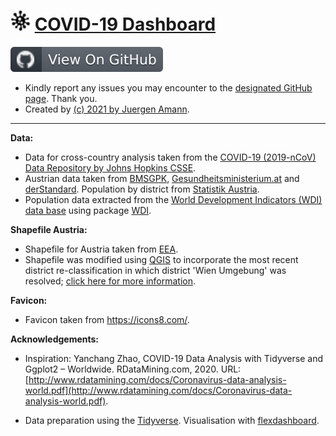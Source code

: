 # ![alt text](favicon-32x32.png) [COVID-19 Dashboard](https://amannj.shinyapps.io/COVID-19_Dashboard/)



[![View on Github](github.svg)](https://github.com/amannj/COVID-19)

- Kindly report any issues you may encounter to the [designated GitHub page](https://github.com/amannj/COVID-19/issues). Thank you.
- Created by [(c) 2021 by Juergen Amann](https://amannj.github.io).


--------------


**Data:**

- Data for cross-country analysis taken from the [COVID-19 (2019-nCoV) Data Repository by Johns Hopkins CSSE](https://github.com/CSSEGISandData/COVID-19). 
- Austrian data taken from [BMSGPK](https://www.sozialministerium.at/Informationen-zum-Coronavirus/Neuartiges-Coronavirus-(2019-nCov).html), [Gesundheitsministerium.at](https://info.gesundheitsministerium.at/) and
[derStandard](https://www.derstandard.at/story/2000115810293/aktuelle-zahlen-zum-coronavirus?ref=cta_red_s1). Population by district from [Statistik Austria](https://www.statistik.at/web_de/klassifikationen/regionale_gliederungen/politische_bezirke/index.html).
- Population data extracted from the [World Development Indicators (WDI) data base](https://databank.worldbank.org/reports.aspx?source=World-Development-Indicators) using package [WDI](https://github.com/vincentarelbundock/WDI).

**Shapefile Austria:**

- Shapefile for Austria taken from [EEA](https://www.eea.europa.eu/data-and-maps/data/eea-reference-grids-2/gis-files/austria-shapefile).
- Shapefile was modified using [QGIS](https://www.qgis.org/en/site/) to incorporate the most recent district re-classification in which district 'Wien Umgebung' was resolved; [click here for more information](https://en.wikipedia.org/wiki/Wien-Umgebung_District).

**Favicon:**

- Favicon taken from https://icons8.com/.

**Acknowledgements:** 

- Inspiration: Yanchang Zhao, COVID-19 Data Analysis with Tidyverse and Ggplot2 – Worldwide. RDataMining.com, 2020. URL: [http://www.rdatamining.com/docs/Coronavirus-data-analysis-world.pdf](http://www.rdatamining.com/docs/Coronavirus-data-analysis-world.pdf).

- Data preparation using the [Tidyverse](https://www.tidyverse.org/). Visualisation with [flexdashboard](https://rmarkdown.rstudio.com/flexdashboard/index.html).
